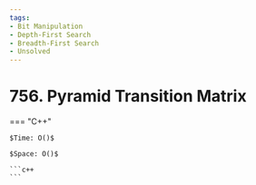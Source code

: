 ```yaml
---
tags:
- Bit Manipulation
- Depth-First Search
- Breadth-First Search
- Unsolved
---
```



# 756. Pyramid Transition Matrix

=== "C++"

    $Time: O()$

    $Space: O()$

    ```c++
    ```